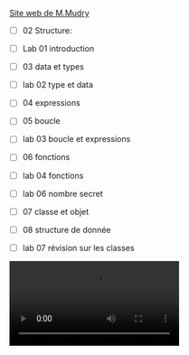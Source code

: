 [Site web de M.Mudry](https://inf1.begincoding.net)
- [ ] 02 Structure: 
- [ ] Lab 01 introduction
- [ ] 03 data et types
- [ ] lab 02 type et data
- [ ] 04 expressions
- [ ] 05 boucle
- [ ] lab 03 boucle et expressions
- [ ] 06 fonctions
- [ ] lab 04 fonctions
- [ ] lab 06 nombre secret
- [ ] 07 classe et objet
- [ ] 08 structure de donnée
- [ ] lab 07 révision sur les classes


![Best fractals](notes/video/Best%20fractals%20zoom%20ever.mp4)